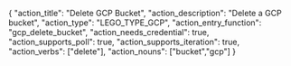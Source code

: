 {
    "action_title": "Delete GCP Bucket",
    "action_description": "Delete a GCP bucket",
    "action_type": "LEGO_TYPE_GCP",
    "action_entry_function": "gcp_delete_bucket",
    "action_needs_credential": true,
    "action_supports_poll": true,
    "action_supports_iteration": true,
    "action_verbs": ["delete"],
    "action_nouns": ["bucket","gcp"]
}